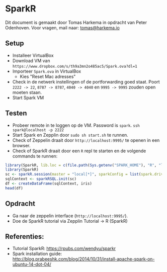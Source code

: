# SparkR

Dit document is gemaakt door Tomas Harkema in opdracht van Peter Odenhoven. 
Voor vragen, mail naar: tomas@harkema.io

## Setup

- Installeer VirtualBox
- Download VM van `https://www.dropbox.com/s/th9a3mn2o485ac5/Spark.ova?dl=1`
- Importeer `Spark.ova` in VirtualBox
    - Kies "Reset Mac adresses"
- Check in de netwerk instellingen of de portforwarding goed staat. Poort `2222 -> 22`, `8787 -> 8787`, `4040 -> 4040` en `9995 -> 9995` zouden open moeten staan.
- Start Spark VM


## Testen

- Probeer remote in te loggen op de VM. Password is `spark`. `ssh spark@localhost -p 2222`
- Start Spark en Zepplin door `sudo sh start.sh` te runnen. 
- Check of Zeppelin draait door `http://localhost:9995/` te openen in een browser.
- Check of SparkR draait door een `R` repl te starten en de volgende commands te runnen:

```R
library(SparkR, lib.loc = c(file.path(Sys.getenv("SPARK_HOME"), "R", "lib")))
library(SparkR)
sc <- sparkR.session(master = "local[*]", sparkConfig = list(spark.driver.memory = "2g"))
sqlContext <- sparkRSQL.init(sc)
df <- createDataFrame(sqlContext, iris)
head(df)
```

## Opdracht

- Ga naar de zeppelin interface (`http://localhost:9995/`). 
- Doe de SparkR tutorial via Zepplin Tutorial -> R (SparkR)

## Referenties:
- Tutorial SparkR: https://rpubs.com/wendyu/sparkr
- Spark installation guide: http://blog.prabeeshk.com/blog/2014/10/31/install-apache-spark-on-ubuntu-14-dot-04/
